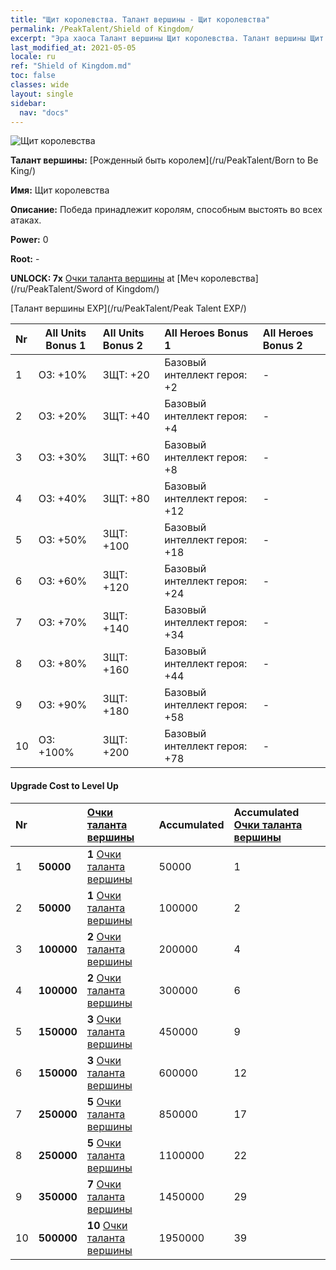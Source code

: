 ```yaml
---
title: "Щит королевства. Талант вершины - Щит королевства"
permalink: /PeakTalent/Shield of Kingdom/
excerpt: "Эра хаоса Талант вершины Щит королевства. Талант вершины Щит королевства. Щит королевства"
last_modified_at: 2021-05-05
locale: ru
ref: "Shield of Kingdom.md"
toc: false
classes: wide
layout: single
sidebar:
  nav: "docs"
---
```


  ![Щит королевства](/images/pt/talent_4402.png)

  **Талант вершины:** [Рожденный быть королем](/ru/PeakTalent/Born to Be King/)

  **Имя:** Щит королевства

  **Описание:** Победа принадлежит королям, способным выстоять во всех атаках.

  **Power:** 0

  **Root:** -

  **UNLOCK: 7x** [Очки таланта вершины](/ItemsRU/con_934/) at [Меч королевства](/ru/PeakTalent/Sword of Kingdom/)

  [Талант вершины EXP](/ru/PeakTalent/Peak Talent EXP/)

  | Nr | All Units Bonus 1 | All Units Bonus 2 | All Heroes Bonus 1 | All Heroes Bonus 2 |
  |:---|--------------|:-------------|:-------------|:-------------|
  | 1 | ОЗ: +10% | ЗЩТ: +20 | Базовый интеллект героя: +2 | - |
  | 2 | ОЗ: +20% | ЗЩТ: +40 | Базовый интеллект героя: +4 | - |
  | 3 | ОЗ: +30% | ЗЩТ: +60 | Базовый интеллект героя: +8 | - |
  | 4 | ОЗ: +40% | ЗЩТ: +80 | Базовый интеллект героя: +12 | - |
  | 5 | ОЗ: +50% | ЗЩТ: +100 | Базовый интеллект героя: +18 | - |
  | 6 | ОЗ: +60% | ЗЩТ: +120 | Базовый интеллект героя: +24 | - |
  | 7 | ОЗ: +70% | ЗЩТ: +140 | Базовый интеллект героя: +34 | - |
  | 8 | ОЗ: +80% | ЗЩТ: +160 | Базовый интеллект героя: +44 | - |
  | 9 | ОЗ: +90% | ЗЩТ: +180 | Базовый интеллект героя: +58 | - |
  | 10 | ОЗ: +100% | ЗЩТ: +200 | Базовый интеллект героя: +78 | - |


#### Upgrade Cost to Level Up

  | Nr | <i class="fas fa-coins"/> | [Очки таланта вершины](/ItemsRU/con_934/) | Accumulated <i class="fas fa-coins"/> | Accumulated [Очки таланта вершины](/ItemsRU/con_934/) |
  |:---|--------------|:-------------|:-------------|:-------------|
  | 1 | **50000** | **1** [Очки таланта вершины](/ItemsRU/con_934/) | 50000 | 1 |
  | 2 | **50000** | **1** [Очки таланта вершины](/ItemsRU/con_934/) | 100000 | 2 |
  | 3 | **100000** | **2** [Очки таланта вершины](/ItemsRU/con_934/) | 200000 | 4 |
  | 4 | **100000** | **2** [Очки таланта вершины](/ItemsRU/con_934/) | 300000 | 6 |
  | 5 | **150000** | **3** [Очки таланта вершины](/ItemsRU/con_934/) | 450000 | 9 |
  | 6 | **150000** | **3** [Очки таланта вершины](/ItemsRU/con_934/) | 600000 | 12 |
  | 7 | **250000** | **5** [Очки таланта вершины](/ItemsRU/con_934/) | 850000 | 17 |
  | 8 | **250000** | **5** [Очки таланта вершины](/ItemsRU/con_934/) | 1100000 | 22 |
  | 9 | **350000** | **7** [Очки таланта вершины](/ItemsRU/con_934/) | 1450000 | 29 |
  | 10 | **500000** | **10** [Очки таланта вершины](/ItemsRU/con_934/) | 1950000 | 39 |
